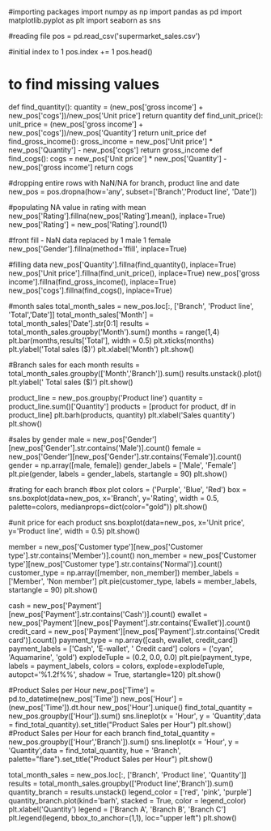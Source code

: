 #importing packages
import numpy as np
import pandas as pd
import matplotlib.pyplot as plt
import seaborn as sns

#reading file
pos = pd.read_csv('supermarket_sales.csv')

#initial index to 1
pos.index += 1
pos.head()

# to find missing values
def find_quantity():
    quantity = (new_pos['gross income'] + new_pos['cogs'])/new_pos['Unit price']
    return quantity
def find_unit_price():
    unit_price = (new_pos['gross income'] + new_pos['cogs'])/new_pos['Quantity']
    return unit_price
def find_gross_income():
    gross_income = new_pos['Unit price'] * new_pos['Quantity'] - new_pos['cogs']
    return gross_income
def find_cogs():
    cogs = new_pos['Unit price'] * new_pos['Quantity'] - new_pos['gross income']
    return cogs

#dropping entire rows with NaN/NA for branch, product line and date
new_pos = pos.dropna(how='any', subset=['Branch','Product line', 'Date'])

#populating NA value in rating with mean
new_pos['Rating'].fillna(new_pos['Rating'].mean(), inplace=True)
new_pos['Rating'] = new_pos['Rating'].round(1)

#front fill - NaN data replaced by 1 male 1 female
new_pos['Gender'].fillna(method='ffill', inplace=True)

#filling data
new_pos['Quantity'].fillna(find_quantity(), inplace=True)
new_pos['Unit price'].fillna(find_unit_price(), inplace=True)
new_pos['gross income'].fillna(find_gross_income(), inplace=True)
new_pos['cogs'].fillna(find_cogs(), inplace=True)

#month sales
total_month_sales = new_pos.loc[:, ['Branch', 'Product line', 'Total','Date']]
total_month_sales['Month'] = total_month_sales['Date'].str[0:1]
results = total_month_sales.groupby('Month').sum()
months = range(1,4)
plt.bar(months,results['Total'], width = 0.5)
plt.xticks(months)
plt.ylabel('Total sales ($)')
plt.xlabel('Month')
plt.show()

#Branch sales for each month
results = total_month_sales.groupby(['Month','Branch']).sum()
results.unstack().plot()
plt.ylabel(' Total sales ($)')
plt.show()

product_line = new_pos.groupby('Product line')
quantity = product_line.sum()['Quantity']
products = [product for product, df in product_line]
plt.barh(products, quantity)
plt.xlabel('Sales quantity')
plt.show()

#sales by gender
male = new_pos['Gender'][new_pos['Gender'].str.contains('Male')].count()
female = new_pos['Gender'][new_pos['Gender'].str.contains('Female')].count()
gender = np.array([male, female])
gender_labels = ['Male', 'Female']
plt.pie(gender, labels = gender_labels, startangle = 90)
plt.show()

#rating for each branch #box plot
colors = ('Purple', 'Blue', 'Red')
box = sns.boxplot(data=new_pos, x='Branch', y='Rating', width = 0.5, palette=colors, medianprops=dict(color="gold"))
plt.show()

#unit price for each product
sns.boxplot(data=new_pos, x='Unit price', y='Product line', width = 0.5)
plt.show()

member = new_pos['Customer type'][new_pos['Customer type'].str.contains('Member')].count()
non_member = new_pos['Customer type'][new_pos['Customer type'].str.contains('Normal')].count()
customer_type = np.array([member, non_member])
member_labels = ['Member', 'Non member']
plt.pie(customer_type, labels = member_labels, startangle = 90)
plt.show()

cash = new_pos['Payment'][new_pos['Payment'].str.contains('Cash')].count()
ewallet = new_pos['Payment'][new_pos['Payment'].str.contains('Ewallet')].count()
credit_card = new_pos['Payment'][new_pos['Payment'].str.contains('Credit card')].count()
payment_type = np.array([cash, ewallet, credit_card])
payment_labels = ['Cash', 'E-wallet', ' Credit card']
colors = ('cyan', 'Aquamarine', 'gold')
explodeTuple = (0.2, 0.0, 0.0)
plt.pie(payment_type, labels = payment_labels, colors = colors, explode=explodeTuple, autopct='%1.2f%%', shadow = True, startangle=120)
plt.show()

#Product Sales per Hour
new_pos['Time'] = pd.to_datetime(new_pos['Time'])
new_pos['Hour'] = (new_pos['Time']).dt.hour
new_pos['Hour'].unique()
find_total_quantity = new_pos.groupby(['Hour']).sum()
sns.lineplot(x = 'Hour',  y = 'Quantity',data = find_total_quantity).set_title("Product Sales per Hour")
plt.show()
#Product Sales per Hour for each branch
find_total_quantity = new_pos.groupby(['Hour','Branch']).sum()
sns.lineplot(x = 'Hour',  y = 'Quantity',data = find_total_quantity, hue = 'Branch', palette="flare").set_title("Product Sales per Hour")
plt.show()

total_month_sales = new_pos.loc[:, ['Branch', 'Product line', 'Quantity']]
results = total_month_sales.groupby(['Product line','Branch']).sum()
quantity_branch = results.unstack()
legend_color = ['red', 'pink', 'purple']
quantity_branch.plot(kind='barh', stacked = True, color = legend_color)
plt.xlabel('Quantity')
legend = ['Branch A', 'Branch B', 'Branch C']
plt.legend(legend, bbox_to_anchor=(1,1), loc="upper left")
plt.show()
